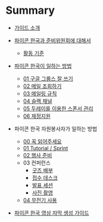 # Summary

- [가이드 소개](README.md)
- [파이콘 한국과 준비위원회에 대해서](about/index.md)
    - [활동 기준](about/rule.md)
- [파이콘 한국이 일하는 방법](how-to-work/index.md)
    - [01 구글 그룹스 잘 쓰기](tool-guide/01-about-groups.md)
    - [02 메일 조회하기](tool-guide/02-groups-basic.md)
    - [03 메일링 규칙](tool-guide/03-mailing-rule.md)
    - [04 슬랙 채널](/tool-guide/04-Slack-channel.md)
    - [05 두레이를 이용한 스폰서 관리](tool-guide/05-Dooray-sponsor-guide.md)
    - [06 재정지원](how-to-work/fa.md)
- 파이콘 한국 자원봉사자가 일하는 방법
    - [00 꼭 읽어주세요](volunteer/00-must-read.md)
    - [01 Tutorial / Sprint](volunteer/01-tutorial-sprint.md)
    - [02 행사 준비](volunteer/02-prepare.md)
    - 03 컨퍼런스
        - [굿즈 배부](volunteer/03-01-goods.md)
        - [접수 데스크](volunteer/03-02-registration-desk.md)
        - [발표 세션](volunteer/03-03-session.md)
        - [사진 촬영](volunteer/03-04-photographing.md)
    - [04 무전기 사용](volunteer/04-wireless-set.md)
    
- [파이콘 한국 영상 자막 생성 가이드](subtitles/00-getting-started.md)

